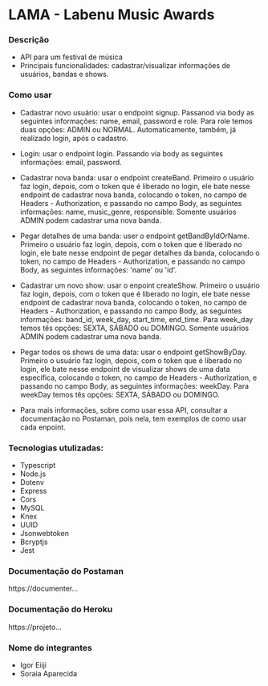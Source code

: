 # LAMA - Labenu Music Awards

### Descrição
- API para um festival de música
- Principais funcionalidades: cadastrar/visualizar informações de usuários, bandas e shows. 

### Como usar

- Cadastrar novo usuário: usar o endpoint signup. Passanod via body as seguintes informações: name, email, password e role. Para role temos duas opções: ADMIN ou NORMAL. Automaticamente, também, já realizado login, após o cadastro.

- Login: usar o endpoint login. Passando via body as seguintes informações: email, password.

- Cadastrar nova banda: usar o endpoint createBand. Primeiro o usuário faz login, depois, com o token que é liberado no login, ele bate nesse endpoint de cadastrar nova banda, colocando o token, no campo de Headers - Authorization, e passando no campo Body, as seguintes informações:  name, music_genre, responsible. Somente usuários ADMIN podem cadastrar uma nova banda. 

- Pegar detalhes de uma banda: user o endpoint getBandByIdOrName. Primeiro o usuário faz login, depois, com o token que é liberado no login, ele bate nesse endpoint de pegar detalhes da banda, colocando o token, no campo de Headers - Authorization, e passando no campo Body, as seguintes informações: 'name' ou 'id'. 

- Cadastrar um novo show: usar o enpoint createShow. Primeiro o usuário faz login, depois, com o token que é liberado no login, ele bate nesse endpoint de cadastrar nova banda, colocando o token, no campo de Headers - Authorization, e passando no campo Body, as seguintes informações:  band_id, week_day, start_time, end_time. Para week_day temos tês opções: SEXTA, SÁBADO ou DOMINGO. Somente usuários ADMIN podem cadastrar uma nova banda. 

- Pegar todos os shows de uma data: usar o endpoint getShowByDay. Primeiro o usuário faz login, depois, com o token que é liberado no login, ele bate nesse endpoint de visualizar shows de uma data específica, colocando o token, no campo de Headers - Authorization, e passando no campo Body, as seguintes informações: weekDay. Para weekDay temos tês opções: SEXTA, SÁBADO ou DOMINGO.

* Para mais informações, sobre como usar essa API, consultar a documentação no Postaman, pois nela, tem exemplos de como usar cada enpoint.


### Tecnologias utulizadas:
- Typescript
- Node.js
- Dotenv
- Express
- Cors
- MySQL
- Knex
- UUID
- Jsonwebtoken
- Bcryptjs
- Jest

### Documentação do Postaman
https://documenter...

### Documentação do Heroku
https://projeto...

### Nome do integrantes
- Igor Eiiji
- Soraia Aparecida

